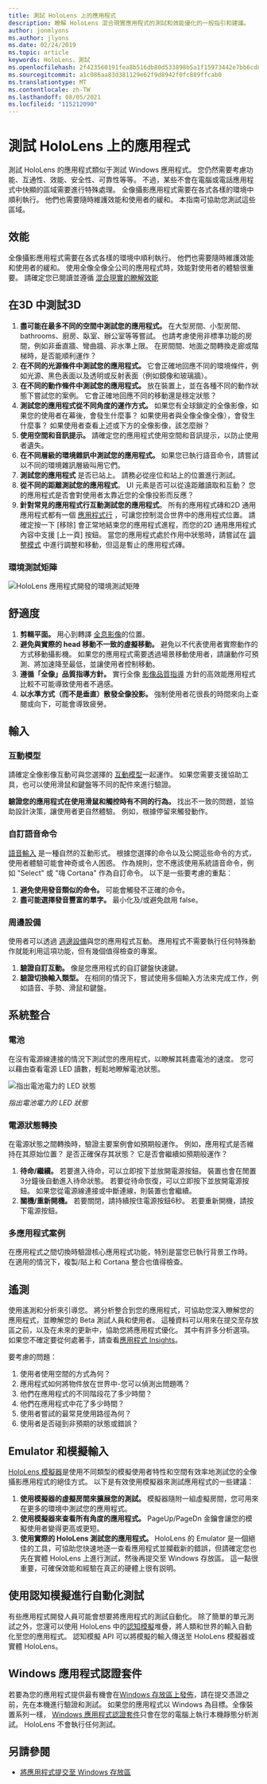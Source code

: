 ```yaml
---
title: 測試 HoloLens 上的應用程式
description: 瞭解 HoloLens 混合現實應用程式的測試和效能優化的一般指引和建議。
author: jonmlyons
ms.author: jlyons
ms.date: 02/24/2019
ms.topic: article
keywords: HoloLens，測試
ms.openlocfilehash: 2f423560191fea8b516db80d533898b5a1f15973442e7bb6cd8878d486e0ffba
ms.sourcegitcommit: a1c086aa83d381129e62f9d8942f0fc889ffcab0
ms.translationtype: MT
ms.contentlocale: zh-TW
ms.lasthandoff: 08/05/2021
ms.locfileid: "115212090"
---
```

# <a name="testing-your-app-on-hololens"></a>測試 HoloLens 上的應用程式

測試 HoloLens 的應用程式類似于測試 Windows 應用程式。 您仍然需要考慮功能、互通性、效能、安全性、可靠性等等。 不過，某些不會在電腦或電話應用程式中快顯的區域需要進行特殊處理。 全像攝影應用程式需要在各式各樣的環境中順利執行。 他們也需要隨時維護效能和使用者的緩和。 本指南可協助您測試這些區域。

## <a name="performance"></a>效能

全像攝影應用程式需要在各式各樣的環境中順利執行。 他們也需要隨時維護效能和使用者的緩和。 使用全像全像全公司的應用程式時，效能對使用者的體驗很重要。 請確定您已閱讀並遵循 [混合現實的瞭解效能](understanding-performance-for-mixed-reality.md)

## <a name="testing-3d-in-3d"></a>在3D 中測試3D

1. **盡可能在最多不同的空間中測試您的應用程式。** 在大型房間、小型房間、bathrooms、廚房、臥室、辦公室等等嘗試。 也請考慮使用非標準功能的房間，例如非垂直牆、彎曲牆、非水準上限。 在房間間、地面之間轉換走廊或階梯時，是否能順利運作？
2. **在不同的光源條件中測試您的應用程式。** 它會正確地回應不同的環境條件，例如光源、黑色表面以及透明或反射表面（例如鏡像和玻璃牆）。
3. **在不同的動作條件中測試您的應用程式。** 放在裝置上，並在各種不同的動作狀態下嘗試您的案例。 它會正確地回應不同的移動還是穩定狀態？
4. **測試您的應用程式從不同角度的運作方式。** 如果您有全球鎖定的全像影像，如果您的使用者在幕後，會發生什麼事？ 如果使用者與全像全像全像），會發生什麼事？ 如果使用者查看上述或下方的全像影像，該怎麼辦？
5. **使用空間和音訊提示。** 請確定您的應用程式使用空間和音訊提示，以防止使用者遺失。
6. **在不同層級的環境雜訊中測試您的應用程式。** 如果您已執行語音命令，請嘗試以不同的環境雜訊層級叫用它們。
7. **測試您的應用程式** 是否已站上。 請務必從座位和站上的位置進行測試。
8. **從不同的距離測試您的應用程式**。 UI 元素是否可以從遠距離讀取和互動？ 您的應用程式是否會對使用者太靠近您的全像投影而反應？
9. **針對常見的應用程式行互動測試您的應用程式**。 所有的應用程式磚和2D 通用應用程式都有一個 [應用程式行](../../discover/navigating-the-windows-mixed-reality-home.md#moving-and-adjusting-apps) ，可讓您控制混合世界中的應用程式位置。 請確定按一下 [移除] 會正常地結束您的應用程式進程，而您的2D 通用應用程式內容中支援 [上一頁] 按鈕。 當您的應用程式處於作用中狀態時，請嘗試在 [調整模式](../../discover/navigating-the-windows-mixed-reality-home.md#moving-and-adjusting-apps) 中進行調整和移動，但這是暫止的應用程式磚。

### <a name="environmental-test-matrix"></a>環境測試矩陣

![HoloLens 應用程式開發的環境測試矩陣](images/environment-matrix-600px.png)

## <a name="comfort"></a>舒適度

1. **剪輯平面。** 用心到轉譯 [全息影像](hologram-stability.md#hologram-render-distances)的位置。
2. **避免與實際的 head 移動不一致的虛擬移動。** 避免以不代表使用者實際動作的方式移動攝影機。 如果您的應用程式需要透過場景移動使用者，請讓動作可預測、將加速降至最低，並讓使用者控制移動。
3. **遵循「全像」品質指導方針。** 實行全像 [影像品質指導](hologram-stability.md) 方針的高效能應用程式比較不可能導致使用者不適感。
4. **以水準方式（而不是垂直）散發全像投影。** 強制使用者花很長的時間來向上查閱或向下，可能會導致疲勞。

## <a name="input"></a>輸入

### <a name="interaction-models"></a>互動模型

請確定全像影像互動可與您選擇的 [互動模型](../../design/interaction-fundamentals.md)一起運作。
如果您需要支援協助工具，也可以使用滑鼠和鍵盤等不同的配件來進行驗證。

**驗證您的應用程式在使用滑鼠和觸控時有不同的行為。** 找出不一致的問題，並協助設計決策，讓使用者更自然體驗。 例如，根據停留來觸發動作。


### <a name="custom-voice-commands"></a>自訂語音命令

[語音輸入](../../design/voice-input.md) 是一種自然的互動形式。 根據您選擇的命令以及公開這些命令的方式，使用者體驗可能會神奇或令人困惑。 作為規則，您不應該使用系統語音命令，例如 "Select" 或 "嗨 Cortana" 作為自訂命令。 以下是一些要考慮的重點：
1. **避免使用發音類似的命令。** 可能會觸發不正確的命令。
2. **盡可能選擇發音豐富的單字。** 最小化及/或避免啟用 false。

### <a name="peripherals"></a>周邊設備

使用者可以透過 [週邊設備](../../discover/hardware-accessories.md)與您的應用程式互動。 應用程式不需要執行任何特殊動作就能利用這項功能，但有幾個值得檢查的專案。
1. **驗證自訂互動。** 像是您應用程式的自訂鍵盤快速鍵。
2. **驗證切換輸入類型。** 在相同的情況下，嘗試使用多個輸入方法來完成工作，例如語音、手勢、滑鼠和鍵盤。

## <a name="system-integration"></a>系統整合

### <a name="battery"></a>電池

在沒有電源線連接的情況下測試您的應用程式，以瞭解其耗盡電池的速度。 您可以藉由查看電源 LED 讀數，輕鬆地瞭解電池狀態。 

![指出電池電力的 LED 狀態](images/batterypowerledindication-500px.png)<br>

*指出電池電力的 LED 狀態*

### <a name="power-state-transitions"></a>電源狀態轉換

在電源狀態之間轉換時，驗證主要案例會如預期般運作。 例如，應用程式是否維持在其原始位置？ 是否正確保存其狀態？ 它是否會繼續如預期般運作？
1. **待命/繼續。** 若要進入待命，可以立即按下並放開電源按鈕。 裝置也會在閒置3分鐘後自動進入待命狀態。 若要從待命恢復，可以立即按下並放開電源按鈕。 如果您從電源線連接或中斷連線，則裝置也會繼續。
2. **關機/重新開機。** 若要關閉，請持續按住電源按鈕6秒。 若要重新開機，請按下電源按鈕。

### <a name="multi-app-scenarios"></a>多應用程式案例

在應用程式之間切換時驗證核心應用程式功能，特別是當您已執行背景工作時。 在適用的情況下，複製/貼上和 Cortana 整合也值得檢查。

## <a name="telemetry"></a>遙測

使用遙測和分析來引導您。 將分析整合到您的應用程式，可協助您深入瞭解您的應用程式，並瞭解您的 Beta 測試人員和使用者。 這種資料可以用來在提交至存放區之前，以及在未來的更新中，協助您將應用程式優化。 其中有許多分析選項。 如果您不確定要從何處著手，請查看[應用程式 Insights](https://www.visualstudio.com/products/application-insights-vs.aspx)。

要考慮的問題：
1. 使用者使用空間的方式為何？
2. 應用程式如何將物件放在世界中-您可以偵測出問題嗎？
3. 他們在應用程式的不同階段花了多少時間？
4. 他們在應用程式中花了多少時間？
5. 使用者嘗試的最常見使用路徑為何？
6. 使用者是否碰到非預期的狀態或錯誤？

## <a name="emulator-and-simulated-input"></a>Emulator 和模擬輸入

[HoloLens 模擬器](using-the-hololens-emulator.md)是使用不同類型的模擬使用者特性和空間有效率地測試您的全像攝影應用程式的絕佳方式。 以下是有效使用模擬器來測試應用程式的一些建議：
1. **使用模擬器的虛擬房間來擴展您的測試。** 模擬器隨附一組虛擬房間，您可用來在更多的環境中測試您的應用程式。
2. **使用模擬器來查看所有角度的應用程式。** PageUp/PageDn 金鑰會讓您的模擬使用者變得更高或更短。
3. **使用實際的 HoloLens 測試您的應用程式。** HoloLens 的 Emulator 是一個絕佳的工具，可協助您快速地逐一查看應用程式並攔截新的錯誤，但請確定您也先在實體 HoloLens 上進行測試，然後再提交至 Windows 存放區。 這一點很重要，可確保效能和經驗在真正的硬體上很有説明。

## <a name="automated-testing-with-perception-simulation"></a>使用認知模擬進行自動化測試

有些應用程式開發人員可能會想要將應用程式的測試自動化。 除了簡單的單元測試之外，您還可以使用 HoloLens 中的[認知模擬](perception-simulation.md)堆疊，將人類和世界的輸入自動化至您的應用程式。 認知模擬 API 可以將模擬的輸入傳送至 HoloLens 模擬器或實體 HoloLens。

## <a name="windows-app-certification-kit"></a>Windows 應用程式認證套件

若要為您的應用程式提供最有機會在[Windows 存放區上發佈](../../distribute/submitting-an-app-to-the-microsoft-store.md)，請在提交憑證之前，先在本機進行驗證和測試。 如果您的應用程式以 Windows 為目標。全像裝置系列一樣， [Windows 應用程式認證套件](/windows/uwp/debug-test-perf/windows-app-certification-kit)只會在您的電腦上執行本機靜態分析測試。 HoloLens 不會執行任何測試。

## <a name="see-also"></a>另請參閱

* [將應用程式提交至 Windows 存放區](../../distribute/submitting-an-app-to-the-microsoft-store.md)